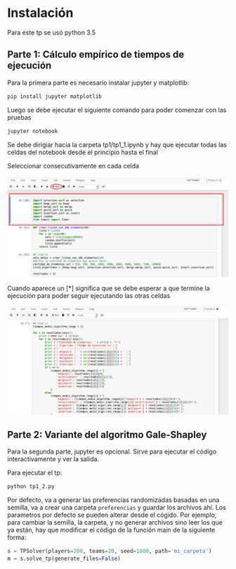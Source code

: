 
# Instalación

Para este tp se usó python 3.5

## Parte 1: Cálculo empírico de tiempos de ejecución

Para la primera parte es necesario instalar jupyter y matplotlib:

```bash
pip install jupyter matplotlib
```

Luego se debe ejecutar el siguiente comando para poder comenzar con las pruebas

```bash
jupyter notebook
```

Se debe dirigiar hacia la carpeta tp1/tp1_1.ipynb y hay que ejecutar todas las
celdas del notebook desde el principio hasta el final

Seleccionar consecutivamente en cada celda

![](tp1-notebook.png)

Cuando aparece un [*] significa que se debe esperar a que termine la ejecución para poder
seguir ejecutando las otras celdas

![](tp1-notebook-loading.png)


## Parte 2: Variante del algoritmo Gale-Shapley

Para la segunda parte, jupyter es opcional. Sirve para ejecutar el código interactivamente y ver la salida.

Para ejecutar el tp:

```bash
python tp1_2.py
```

Por defecto, va a generar las preferencias randomizadas basadas en una semilla, va a crear una carpeta `preferencias` y guardar los archivos ahí. Los parametros por defecto se pueden alterar desde el cógido. Por ejemplo, para cambiar la semilla, la carpeta, y no generar archivos sino leer los que ya están, hay que modificar el código de la función main de la siguiente forma:

```python
s = TPSolver(players=200, teams=20, seed=1000, path='mi_carpeta')
m = s.solve_tp(generate_files=False)
```
